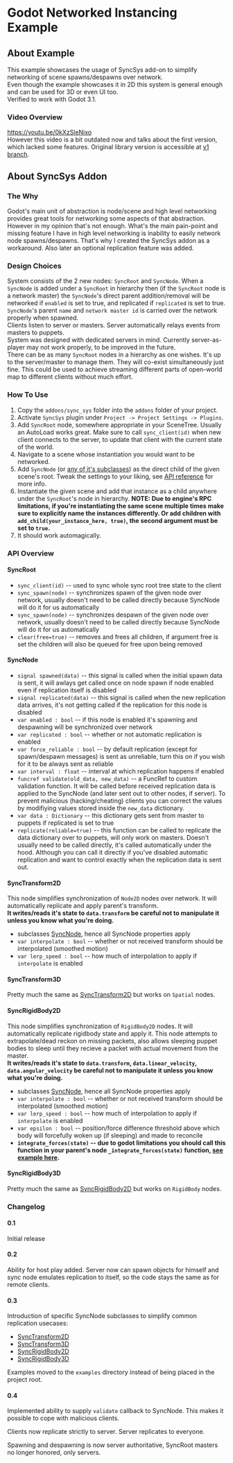 # Godot Networked Instancing Example

## About Example

This example showcases the usage of SyncSys add-on to simplify networking of scene spawns/despawns over network.  
Even though the example showcases it in 2D this system is general enough and can be used for 3D or even UI too.  
Verified to work with Godot 3.1.

### Video Overview

https://youtu.be/0kXzSleNixo  
However this video is a bit outdated now and talks about the first version, which lacked some features. Original library version is accessible at [v1 branch](https://github.com/Razzeeyy/godot-networked-instancing-example/tree/v1).


## About SyncSys Addon

### The Why

Godot's main unit of abstraction is node/scene and high level networking provides great tools for networking some aspects of that abstraction. However in my opinion that's not enough. What's the main pain-point and missing feature I have in high level networking is inability to easily network node spawns/despawns. That's why I created the SyncSys addon as a workaround. Also later an optional replication feature was added.

### Design Choices

System consists of the 2 new nodes: `SyncRoot` and `SyncNode`.
When a `SyncNode` is added under a `SyncRoot` in hierarchy then (if the `SyncRoot` node is a network master) the `SyncNode`'s direct parent addition/removal will be networked if `enabled` is set to true, and replicated if `replicated` is set to true.  
`SyncNode`'s parent `name` and `network master id` is carried over the network properly when spawned.  
Clients listen to server or masters. Server automatically relays events from masters to puppets.  
System was designed with dedicated servers in mind. Currently server-as-player may not work properly, to be improved in the future.  
There can be as many `SyncRoot` nodes in a hierarchy as one wishes. It's up to the server/master to manage them. They will co-exist simultaneously just fine. This could be used to achieve streaming different parts of open-world map to different clients without much effort.

### How To Use

1. Copy the `addons/sync_sys` folder into the `addons` folder of your project.
2. Activate `SyncSys` plugin under `Project -> Project Settings -> Plugins`.
3. Add `SyncRoot` node, somewhere appropriate in your SceneTree. Usually an AutoLoad works great. Make sure to call `sync_client(id)` when new client connects to the server, to update that client with the current state of the world.
4. Navigate to a scene whose instantiation you would want to be networked.
5. Add `SyncNode` (or [any of it's subclasses](#SyncTransform2D)) as the direct child of the given scene's root. Tweak the settings to your liking, see [API reference](#SyncNode) for more info.
6. Instantiate the given scene and add that instance as a child anywhere under the `SyncRoot`'s node in hierarchy. **NOTE: Due to engine's RPC limitations, if you're instantiating the same scene multiple times make sure to explicitly name the instances differently. Or add children with `add_child(your_instance_here, true)`, the second argument must be set to `true`.**
7. It should work automagically.


### API Overview

#### SyncRoot

* `sync_client(id)` -- used to sync whole sync root tree state to the client
* `sync_spawn(node)` -- synchronizes spawn of the given node over network, usually doesn't need to be called directly because SyncNode will do it for us automatically
* `sync_spawn(node)` -- synchronizes despawn of the given node over network, usually doesn't need to be called directly because SyncNode will do it for us automatically
* `clear(free=true)` -- removes and frees all children, if argument free is set the children will also be queued for free upon being removed

#### SyncNode

* `signal spawned(data)` -- this signal is called when the initial spawn data is sent, it will awlays get called once on node spawn if node enabled even if replication itself is disabled
* `signal replicated(data)` -- this signal is called when the new replication data arrives, it's not getting called if the replication for this node is disabled
* `var enabled : bool` -- if this node is enabled it's spawning and despawning will be synchronized over network
* `var replicated : bool` -- whether or not automatic replication is enabled
* `var force_reliable : bool` -- by default replication (except for spawn/despawn messages) is sent as unreliable, turn this on if you wish for it to be always sent as reliable
* `var interval : float` -- interval at which replication happens if enabled
* `funcref validate(old_data, new_data)` -- a FuncRef to custom validation function. It will be called before received replication data is applied to the SyncNode (and later sent out to other nodes, if server). To prevent malicious (hacking/cheating) clients you can correct the values by modifiying values stored inside the `new_data` dictionary.
* `var data : Dictionary` -- this dictionary gets sent from master to puppets if replicated is set to true
* `replicate(reliable=true)` -- this function can be called to replicate the data dictionary over to puppets, will only work on masters. Doesn't usually need to be called directly, it's called automatically under the hood. Although you can call it directly if you've disabled automatic replication and want to control exactly when the replication data is sent out.

#### SyncTransform2D

This node simplifies synchronization of `Node2D` nodes over network. It will automatically replicate and apply parent's transform.  
**It writes/reads it's state to `data.transform` be careful not to manipulate it unless you know what you're doing.**

* subclasses [SyncNode](#SyncNode), hence all SyncNode properties apply
* `var interpolate : bool` -- whether or not received transform should be interpolated (smoothed motion)
* `var lerp_speed : bool` -- how much of interpolation to apply if `interpolate` is enabled

#### SyncTransform3D

Pretty much the same as [SyncTransform2D](#SyncTransform2D) but works on `Spatial` nodes.

#### SyncRigidBody2D

This node simplifies synchronization of `RigidBody2D` nodes. It will automatically replicate rigidbody state and apply it. This node attempts to extrapolate/dead reckon on missing packets, also allows sleeping puppet bodies to sleep until they recieve a packet with actual movement from the master.  
**It writes/reads it's state to `data.transform`, `data.linear_velocity`, `data.angular_velocity` be careful not to manipulate it unless you know what you're doing.**

* subclasses [SyncNode](#SyncNode), hence all SyncNode properties apply
* `var interpolate : bool` -- whether or not received transform should be interpolated (smoothed motion)
* `var lerp_speed : bool` -- how much of interpolation to apply if `interpolate` is enabled
* `var epsilon : bool` -- position/force difference threshold above which body will forcefully woken up (if sleeping) and made to reconcile
* **`integrate_forces(state)` -- due to godot limitations you should call this function in your parent's node `_integrate_forces(state)` function, [see example here](https://github.com/Razzeeyy/godot-networked-instancing-example/blob/master/examples/rigid_body_2d/avatar.gd#L19).**

#### SyncRigidBody3D

Pretty much the same as [SyncRigidBody2D](#SyncRigidBody2D) but works on `RigidBody` nodes.


### Changelog

#### 0.1

Initial release

#### 0.2

Ability for host play added. Server now can spawn objects for himself and sync node emulates replication to itself, so the code stays the same as for remote clients.

#### 0.3

Introduction of specific SyncNode subclasses to simplify common replication usecases:

* [SyncTransform2D](#SyncTransform2D)
* [SyncTransform3D](#SyncTransform3D)
* [SyncRigidBody2D](#SyncRigidBody2D)
* [SyncRigidBody3D](#SyncRigidBody3D)

Examples moved to the `examples` directory instead of being placed in the project root.

#### 0.4

Implemented ability to supply `validate` callback to SyncNode. This makes it possible to cope with malicious clients.  

Clients now replicate strictly to server. Server replicates to everyone.  

Spawning and despawning is now server authoritative, SyncRoot masters no longer honored, only servers.
